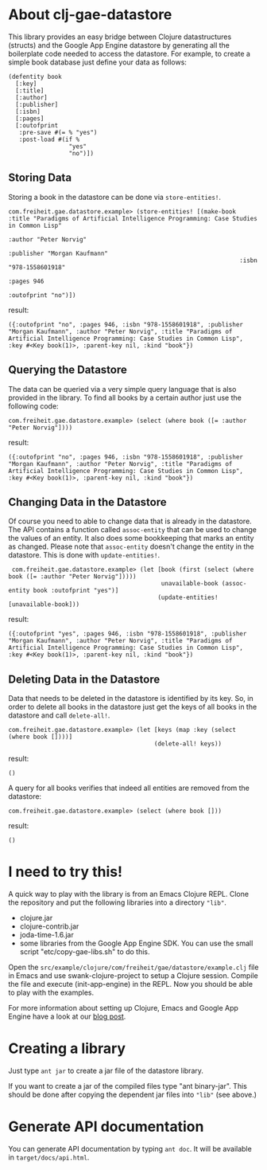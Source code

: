 About clj-gae-datastore
=======================

This library provides an easy bridge between Clojure datastructures (structs)
and the Google App Engine datastore by generating all the boilerplate code needed
to access the datastore. For example, to create a simple book database just define your
data as follows:

    (defentity book
      [:key]
      [:title]
      [:author]
      [:publisher]
      [:isbn]
      [:pages]
      [:outofprint
       :pre-save #(= % "yes")
       :post-load #(if %
                     "yes"
                     "no")])

Storing Data
------------

Storing a book in the datastore can be done via `store-entities!`.

    com.freiheit.gae.datastore.example> (store-entities! [(make-book :title "Paradigms of Artificial Intelligence Programming: Case Studies in Common Lisp"    		   
                                                                     :author "Peter Norvig"
                                                                     :publisher "Morgan Kaufmann"
                                                                     :isbn "978-1558601918"
                                                                     :pages 946
                                                                     :outofprint "no")])
result:

    ({:outofprint "no", :pages 946, :isbn "978-1558601918", :publisher "Morgan Kaufmann", :author "Peter Norvig", :title "Paradigms of Artificial Intelligence Programming: Case Studies in Common Lisp", :key #<Key book(1)>, :parent-key nil, :kind "book"})

Querying the Datastore
----------------------

The data can be queried via a very simple query language that is also provided in the
library. To find all books by a certain author just use the following code:

    com.freiheit.gae.datastore.example> (select (where book ([= :author "Peter Norvig"])))

result:

    ({:outofprint "no", :pages 946, :isbn "978-1558601918", :publisher "Morgan Kaufmann", :author "Peter Norvig", :title "Paradigms of Artificial Intelligence Programming: Case Studies in Common Lisp", :key #<Key book(1)>, :parent-key nil, :kind "book"})

Changing Data in the Datastore
------------------------------

Of course you need to able to change data that is already in the datastore. The API contains a function called `assoc-entity` that can be used to change the values of an entity. It also does some bookkeeping that marks an entity as changed. Please note that `assoc-entity` doesn't change the entity in the datastore. This is done with `update-entities!`.

     com.freiheit.gae.datastore.example> (let [book (first (select (where book ([= :author "Peter Norvig"]))))
                                               unavailable-book (assoc-entity book :outofprint "yes")]
                                              (update-entities! [unavailable-book]))

result:
     
    ({:outofprint "yes", :pages 946, :isbn "978-1558601918", :publisher "Morgan Kaufmann", :author "Peter Norvig", :title "Paradigms of Artificial Intelligence Programming: Case Studies in Common Lisp", :key #<Key book(1)>, :parent-key nil, :kind "book"})

Deleting Data in the Datastore
------------------------------

Data that needs to be deleted in the datastore is identified by its key. So, in order to delete all books in the datastore just get the keys of all books in the datastore and call `delete-all!`.

    com.freiheit.gae.datastore.example> (let [keys (map :key (select (where book [])))]
                                             (delete-all! keys))

result:

    ()

A query for all books verifies that indeed all entities are removed from the datastore:

    com.freiheit.gae.datastore.example> (select (where book []))

result:

    ()

I need to try this!
===================

A quick way to play with the library is from an Emacs Clojure
REPL. Clone the repository and put the following libraries into a
directory `"lib"`.

- clojure.jar
- clojure-contrib.jar
- joda-time-1.6.jar
- some libraries from the Google App Engine SDK. You can use the small script "etc/copy-gae-libs.sh" to 
  do this.

Open the `src/example/clojure/com/freiheit/gae/datastore/example.clj` file in Emacs and use 
swank-clojure-project to setup a Clojure session. Compile the
file and execute (init-app-engine) in the REPL. Now you should be able to play with the examples.

For more information about setting up Clojure, Emacs and Google App Engine have a look at our
[blog post](http://www.hackers-with-attitude.com/2009/08/intertactive-programming-with-clojure.html).

Creating a library
==================

Just type `ant jar` to create a jar file of the datastore library.

If you want to create a jar of the compiled files type "ant binary-jar". This should be done after copying
the dependent jar files into `"lib"` (see above.)

Generate API documentation
==========================

You can generate API documentation by typing `ant doc`. It will be available in `target/docs/api.html`.
